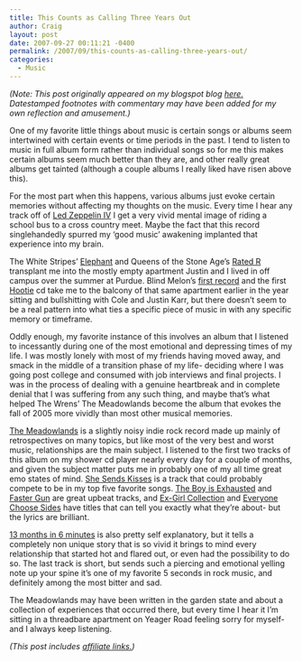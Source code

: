 ```yaml
---
title: This Counts as Calling Three Years Out
author: Craig
layout: post
date: 2007-09-27 00:11:21 -0400
permalink: /2007/09/this-counts-as-calling-three-years-out/
categories:
  - Music
---
```

*(Note: This post originally appeared on my blogspot blog [here.][1] Datestamped footnotes with commentary may have been added for my own reflection and amusement.)*

 [1]: http://craigtsoandso.blogspot.com/2007/09/this-counts-as-calling-three-years-out.html

One of my favorite little things about music is certain songs or albums seem intertwined with certain events or time periods in the past. I tend to listen to music in full album form rather than individual songs so for me this makes certain albums seem much better than they are, and other really great albums get tainted (although a couple albums I really liked have risen above this).

For the most part when this happens, various albums just evoke certain memories without affecting my thoughts on the music. Every time I hear any track off of [Led Zeppelin IV][2] I get a very vivid mental image of riding a school bus to a cross country meet. Maybe the fact that this record singlehandedly spurred my ‘good music’ awakening implanted that experience into my brain.

 [2]: http://www.amazon.com/dp/B0011Z5IVE?tag=craigsturgisc-20

The White Stripes’ [Elephant][3] and Queens of the Stone Age’s [Rated R][4] transplant me into the mostly empty apartment Justin and I lived in off campus over the summer at Purdue. Blind Melon’s [first record][5] and the first [Hootie][6] cd take me to the balcony of that same apartment earlier in the year sitting and bullshitting with Cole and Justin Karr, but there doesn’t seem to be a real pattern into what ties a specific piece of music in with any specific memory or timeframe.

 [3]: http://www.amazon.com/dp/B001B9BEF4?tag=craigsturgisc-20
 [4]: http://www.amazon.com/dp/B003X7KI1S?tag=craigsturgisc-20
 [5]: http://www.amazon.com/dp/B000TEPIYA/?tag=craigsturgisc-20
 [6]: http://www.amazon.com/dp/B001L2CPD6?tag=craigsturgisc-20

Oddly enough, my favorite instance of this involves an album that I listened to incessantly during one of the most emotional and depressing times of my life. I was mostly lonely with most of my friends having moved away, and smack in the middle of a transition phase of my life- deciding where I was going post college and consumed with job interviews and final projects. I was in the process of dealing with a genuine heartbreak and in complete denial that I was suffering from any such thing, and maybe that’s what helped The Wrens’ The Meadowlands become the album that evokes the fall of 2005 more vividly than most other musical memories.

[The Meadowlands][7] is a slightly noisy indie rock record made up mainly of retrospectives on many topics, but like most of the very best and worst music, relationships are the main subject. I listened to the first two tracks of this album on my shower cd player nearly every day for a couple of months, and given the subject matter puts me in probably one of my all time great emo states of mind. [She Sends Kisses][8] is a track that could probably compete to be in my top five favorite songs. [The Boy is Exhausted][9] and [Faster Gun][10] are great upbeat tracks, and [Ex-Girl Collection][11] and [Everyone Choose Sides][12] have titles that can tell you exactly what they’re about- but the lyrics are brilliant.

 [7]: http://www.amazon.com/dp/B000QQRJUC?tag=craigsturgisc-20
 [8]: http://youtu.be/aK3AMhNpg_k
 [9]: http://youtu.be/G3rTVfGr56s
 [10]: http://youtu.be/4H1MFbz03gE
 [11]: http://youtu.be/v7noP-zLxtk
 [12]: http://youtu.be/AE7IMHRjbeQ

[13 months in 6 minutes][13] is also pretty self explanatory, but it tells a completely non unique story that is so vivid it brings to mind every relationship that started hot and flared out, or even had the possibility to do so. The last track is short, but sends such a piercing and emotional yelling note up your spine it’s one of my favorite 5 seconds in rock music, and definitely among the most bitter and sad.

 [13]: http://youtu.be/POK_PEgGVLI

The Meadowlands may have been written in the garden state and about a collection of experiences that occurred there, but every time I hear it I’m sitting in a threadbare apartment on Yeager Road feeling sorry for myself- and I always keep listening.

*(This post includes [affiliate links.][15])*

 [15]: /affiliate-links/
